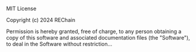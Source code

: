 MIT License

Copyright (c) 2024 REChain

Permission is hereby granted, free of charge, to any person obtaining a copy
of this software and associated documentation files (the "Software"), to deal
in the Software without restriction...
